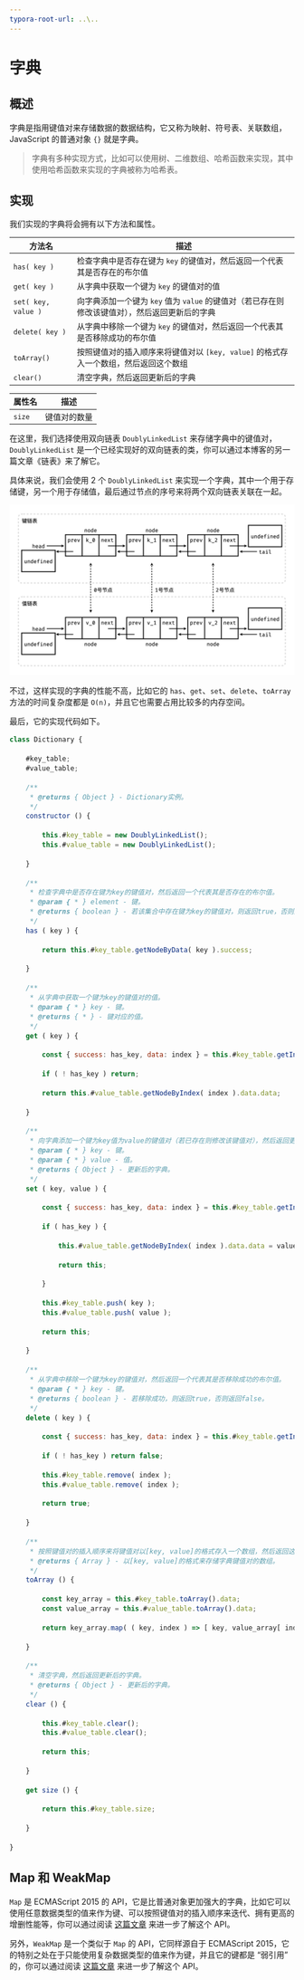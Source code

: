```yaml
---
typora-root-url: ..\..
---
```


# 字典

## 概述

字典是指用键值对来存储数据的数据结构，它又称为映射、符号表、关联数组，JavaScript 的普通对象 `{}` 就是字典。

> 字典有多种实现方式，比如可以使用树、二维数组、哈希函数来实现，其中使用哈希函数来实现的字典被称为哈希表。

## 实现

我们实现的字典将会拥有以下方法和属性。

| 方法名              | 描述                                                         |
| ------------------- | ------------------------------------------------------------ |
| `has( key )`        | 检查字典中是否存在键为 `key` 的键值对，然后返回一个代表其是否存在的布尔值 |
| `get( key )`        | 从字典中获取一个键为 `key` 的键值对的值                      |
| `set( key, value )` | 向字典添加一个键为 `key` 值为 `value` 的键值对（若已存在则修改该键值对），然后返回更新后的字典 |
| `delete( key )`     | 从字典中移除一个键为 `key` 的键值对，然后返回一个代表其是否移除成功的布尔值 |
| `toArray()`         | 按照键值对的插入顺序来将键值对以 `[key, value]` 的格式存入一个数组，然后返回这个数组 |
| `clear()`           | 清空字典，然后返回更新后的字典                               |

| 属性名 | 描述         |
| ------ | ------------ |
| `size` | 键值对的数量 |

在这里，我们选择使用双向链表 `DoublyLinkedList` 来存储字典中的键值对，`DoublyLinkedList` 是一个已经实现好的双向链表的类，你可以通过本博客的另一篇文章《链表》来了解它。

具体来说，我们会使用 2 个 `DoublyLinkedList` 来实现一个字典，其中一个用于存储键，另一个用于存储值，最后通过节点的序号来将两个双向链表关联在一起。

![双链表结构](/static/image/markdown/leetcode/dictionary/double-linked-list-structure.png)

不过，这样实现的字典的性能不高，比如它的 `has`、`get`、`set`、`delete`、`toArray` 方法的时间复杂度都是 `O(n)`，并且它也需要占用比较多的内存空间。

最后，它的实现代码如下。

```js
class Dictionary {

    #key_table;
    #value_table;

    /**
     * @returns { Object } - Dictionary实例。
     */
    constructor () {

        this.#key_table = new DoublyLinkedList();
        this.#value_table = new DoublyLinkedList();

    }

    /**
     * 检查字典中是否存在键为key的键值对，然后返回一个代表其是否存在的布尔值。
     * @param { * } element - 键。
     * @returns { boolean } - 若该集合中存在键为key的键值对，则返回true，否则返回false。
     */
    has ( key ) {

        return this.#key_table.getNodeByData( key ).success;

    }

    /**
     * 从字典中获取一个键为key的键值对的值。
     * @param { * } key - 键。
     * @returns { * } - 键对应的值。
     */
    get ( key ) {

        const { success: has_key, data: index } = this.#key_table.getIndexByData( key );

        if ( ! has_key ) return;

        return this.#value_table.getNodeByIndex( index ).data.data;

    }

    /**
     * 向字典添加一个键为key值为value的键值对（若已存在则修改该键值对），然后返回更新后的字典。
     * @param { * } key - 键。
     * @param { * } value - 值。
     * @returns { Object } - 更新后的字典。
     */
    set ( key, value ) {

        const { success: has_key, data: index } = this.#key_table.getIndexByData( key );

        if ( has_key ) {

            this.#value_table.getNodeByIndex( index ).data.data = value;

            return this;

        }

        this.#key_table.push( key );
        this.#value_table.push( value );

        return this;

    }

    /**
     * 从字典中移除一个键为key的键值对，然后返回一个代表其是否移除成功的布尔值。
     * @param { * } key - 键。
     * @returns { boolean } - 若移除成功，则返回true，否则返回false。
     */
    delete ( key ) {

        const { success: has_key, data: index } = this.#key_table.getIndexByData( key );

        if ( ! has_key ) return false;

        this.#key_table.remove( index );
        this.#value_table.remove( index );

        return true;

    }

    /**
     * 按照键值对的插入顺序来将键值对以[key, value]的格式存入一个数组，然后返回这个数组。
     * @returns { Array } - 以[key, value]的格式来存储字典键值对的数组。
     */
    toArray () {

        const key_array = this.#key_table.toArray().data;
        const value_array = this.#value_table.toArray().data;

        return key_array.map( ( key, index ) => [ key, value_array[ index ] ] );

    }

    /**
     * 清空字典，然后返回更新后的字典。
     * @returns { Object } - 更新后的字典。
     */
    clear () {

        this.#key_table.clear();
        this.#value_table.clear();

        return this;

    }

    get size () {

        return this.#key_table.size;

    }

}
```

## Map 和 WeakMap

`Map` 是 ECMAScript 2015 的 API，它是比普通对象更加强大的字典，比如它可以使用任意数据类型的值来作为键、可以按照键值对的插入顺序来迭代、拥有更高的增删性能等，你可以通过阅读 [这篇文章](https://developer.mozilla.org/zh-CN/docs/Web/JavaScript/Reference/Global_Objects/Map) 来进一步了解这个 API。

另外，`WeakMap` 是一个类似于 `Map` 的 API，它同样源自于 ECMAScript 2015，它的特别之处在于只能使用复杂数据类型的值来作为键，并且它的键都是 “弱引用” 的，你可以通过阅读 [这篇文章](https://developer.mozilla.org/zh-CN/docs/Web/JavaScript/Reference/Global_Objects/WeakMap) 来进一步了解这个 API。
